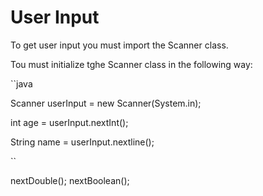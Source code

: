 # User Input

To get user input you must import the Scanner class.

Tou must initialize tghe Scanner class in the following way:

``java

Scanner userInput = new Scanner(System.in);

int age = userInput.nextInt();

String name = userInput.nextline();

``

nextDouble();
nextBoolean();